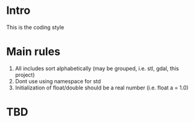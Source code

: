 # Intro
This is the coding style 

# Main rules
1. All includes sort alphabetically (may be grouped, i.e. stl, gdal, this project)
2. Dont use using namespace for std
3. Initialization of float/double should be a real number (i.e. float a = 1.0)

# TBD
